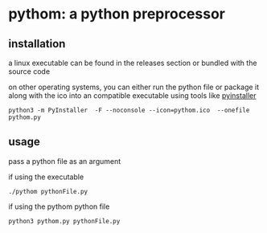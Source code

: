 # pythom: a python preprocessor
## installation
a linux executable can be found in the releases section or bundled with the source code

on other operating systems, you can either run the python file or package it along with the ico into an compatible executable using tools like [pyinstaller](https://pypi.org/project/pyinstaller/)

`python3 -m PyInstaller  -F --noconsole --icon=pythom.ico  --onefile pythom.py`

## usage
pass a python file as an argument

if using the executable

`./pythom pythonFile.py`

if using the pythom python file

`python3 pythom.py pythonFile.py`